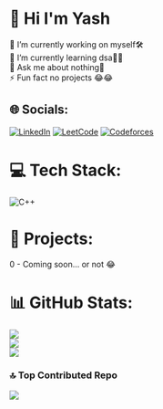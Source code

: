 # 💫 Hi I'm Yash
🔭 I’m currently working on myself🛠️<br>🌱 I’m currently learning dsa👷‍♂️<br>💬 Ask me about nothing🥱<br>⚡ Fun fact no projects 😂😂


## 🌐 Socials:
[![LinkedIn](https://img.shields.io/badge/LinkedIn-%230077B5.svg?logo=linkedin&logoColor=white)](https://linkedin.com/in/https://www.linkedin.com/in/yash-maheshwari-903294214/) 
[![LeetCode](https://img.shields.io/badge/dynamic/json?style=for-the-badge&labelColor=black&color=%23ffa116&label=Solved&query=solvedOverTotal&url=https%3A%2F%2Fleetcode-badge.vercel.app%2Fapi%2Fusers%2Fyashmaheshwari0502&logo=leetcode&logoColor=yellow)](https://www.linkedin.com/in/yash-maheshwari-903294214/)
[![Codeforces](https://badges.joonhyung.xyz/codeforces/YashMaheshwari0502.svg)](https://codeforces.com/profile/YashMaheshwari0502)



 

# 💻 Tech Stack:
![C++](https://img.shields.io/badge/c++-%2300599C.svg?style=for-the-badge&logo=c%2B%2B&logoColor=white)

# 📂 Projects:
0 - Coming soon... or not 😂

# 📊 GitHub Stats:
![](https://github-readme-stats.vercel.app/api?username=yashmaheshwari0502&theme=merko&hide_border=false&include_all_commits=false&count_private=false)<br/>
![](https://github-readme-streak-stats.herokuapp.com/?user=yashmaheshwari0502&theme=merko&hide_border=false)<br/>
![](https://github-readme-stats.vercel.app/api/top-langs/?username=yashmaheshwari0502&theme=merko&hide_border=false&include_all_commits=false&count_private=false&layout=compact)

### 🔝 Top Contributed Repo
![](https://github-contributor-stats.vercel.app/api?username=yashmaheshwari0502&limit=5&theme=dark&combine_all_yearly_contributions=true)



